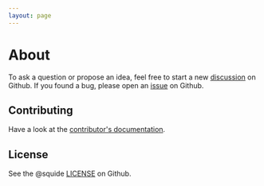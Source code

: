 ```yaml
---
layout: page
---
```


# About

To ask a question or propose an idea, feel free to start a new [discussion](https://github.com/gsoft-inc/wl-web-configs/discussions) on Github. If you found a bug, please open an [issue](https://github.com/gsoft-inc/wl-web-configs/issues) on Github.

## Contributing

Have a look at the [contributor's documentation](https://github.com/gsoft-inc/wl-web-configs/blob/main/CONTRIBUTING.md).

## License

See the @squide [LICENSE](https://github.com/gsoft-inc/wl-web-configs/blob/main/LICENSE) on Github.
